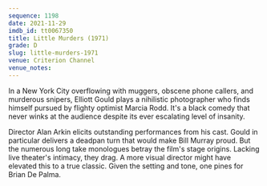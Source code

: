 ```yaml
---
sequence: 1198
date: 2021-11-29
imdb_id: tt0067350
title: Little Murders (1971)
grade: D
slug: little-murders-1971
venue: Criterion Channel
venue_notes:
---
```


In a New York City overflowing with muggers, obscene phone callers, and murderous snipers, Elliott Gould plays a nihilistic photographer who finds himself pursued by flighty optimist Marcia Rodd. It's a black comedy that never winks at the audience despite its ever escalating level of insanity.

<!-- end -->

Director Alan Arkin elicits outstanding performances from his cast. Gould in particular delivers a deadpan turn that would make Bill Murray proud. But the numerous long take monologues betray the film's stage origins. Lacking live theater's intimacy, they drag. A more visual director might have elevated this to a true classic. Given the setting and tone, one pines for Brian De Palma.
